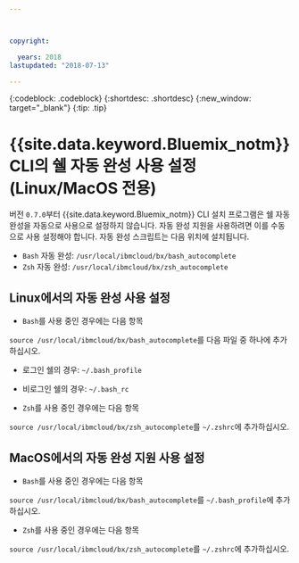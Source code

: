 ```yaml
---



copyright:

  years: 2018
lastupdated: "2018-07-13"

---
```


{:codeblock: .codeblock} 
{:shortdesc: .shortdesc}
{:new_window: target="_blank"}
{:tip: .tip}

# {{site.data.keyword.Bluemix_notm}} CLI의 쉘 자동 완성 사용 설정(Linux/MacOS 전용)

버전 `0.7.0`부터 {{site.data.keyword.Bluemix_notm}} CLI 설치 프로그램은 쉘 자동 완성을 자동으로 사용으로 설정하지 않습니다. 자동 완성 지원을 사용하려면 이를 수동으로 사용 설정해야 합니다. 자동 완성 스크립트는 다음 위치에 설치됩니다. 

* `Bash` 자동 완성: `/usr/local/ibmcloud/bx/bash_autocomplete`
* `Zsh` 자동 완성: `/usr/local/ibmcloud/bx/zsh_autocomplete`

## Linux에서의 자동 완성 사용 설정

* `Bash`를 사용 중인 경우에는 다음 항목 

`source /usr/local/ibmcloud/bx/bash_autocomplete`를 다음 파일 중 하나에 추가하십시오. 

  * 로그인 쉘의 경우: `~/.bash_profile`
  * 비로그인 쉘의 경우: `~/.bash_rc`
  
* `Zsh`를 사용 중인 경우에는 다음 항목 

`source /usr/local/ibmcloud/bx/zsh_autocomplete`를 `~/.zshrc`에 추가하십시오. 

## MacOS에서의 자동 완성 지원 사용 설정

* `Bash`를 사용 중인 경우에는 다음 항목 

`source /usr/local/ibmcloud/bx/bash_autocomplete`를 `~/.bash_profile`에 추가하십시오. 
* `Zsh`를 사용 중인 경우에는 다음 항목 

`source /usr/local/ibmcloud/bx/zsh_autocomplete`를 `~/.zshrc`에 추가하십시오. 
